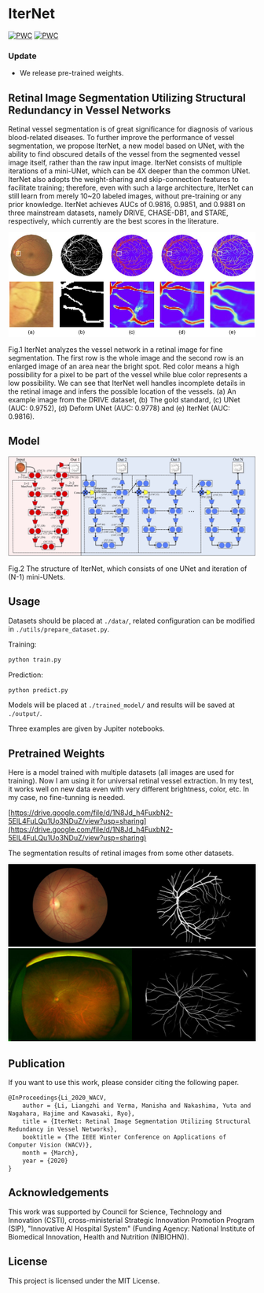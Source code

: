 # IterNet

[![PWC](https://img.shields.io/endpoint.svg?url=https://paperswithcode.com/badge/iternet-retinal-image-segmentation-utilizing/retinal-vessel-segmentation-on-drive)](https://paperswithcode.com/sota/retinal-vessel-segmentation-on-drive?p=iternet-retinal-image-segmentation-utilizing)
[![PWC](https://img.shields.io/endpoint.svg?url=https://paperswithcode.com/badge/iternet-retinal-image-segmentation-utilizing/retinal-vessel-segmentation-on-chase_db1)](https://paperswithcode.com/sota/retinal-vessel-segmentation-on-chase_db1?p=iternet-retinal-image-segmentation-utilizing)

### Update
* We release pre-trained weights.

## Retinal Image Segmentation Utilizing Structural Redundancy in Vessel Networks

Retinal vessel segmentation is of great significance for diagnosis of various blood-related diseases. To further improve the performance of vessel segmentation, we propose IterNet, a new model based on UNet, with the ability to find obscured details of the vessel from the segmented vessel image itself, rather than the raw input image. IterNet consists of multiple iterations of a mini-UNet, which can be 4X deeper than the common UNet. IterNet also adopts the weight-sharing and skip-connection features to facilitate training; therefore, even with such a large architecture, IterNet can still learn from merely 10~20 labeled images, without pre-training or any prior knowledge. IterNet achieves AUCs of 0.9816, 0.9851, and 0.9881 on three mainstream datasets, namely DRIVE, CHASE-DB1, and STARE, respectively, which currently are the best scores in the literature.

![Segmentation results](./pics/results.jpg)

Fig.1 IterNet analyzes the vessel network in a retinal image for fine segmentation. The first row is the whole image and the second row is an enlarged image of an area near the bright spot. Red color means a high possibility for a pixel to be part of the vessel while blue color represents a low possibility. We can see that IterNet well handles incomplete details in the retinal image and infers the possible location of the vessels. (a) An example image from the DRIVE dataset, (b) The gold standard, (c) UNet (AUC: 0.9752), (d) Deform UNet (AUC: 0.9778) and (e) IterNet (AUC: 0.9816).

## Model

![Network Structure](./pics/structure.jpg)

Fig.2 The structure of IterNet, which consists of one UNet and iteration of (N-1) mini-UNets.

## Usage

Datasets should be placed at `./data/`, related configuration can be modified in `./utils/prepare_dataset.py`.

Training:

```bash
python train.py
```

Prediction:

```bash
python predict.py
```

Models will be placed at `./trained_model/` and results will be saved at `./output/`.

Three examples are given by Jupiter notebooks.

## Pretrained Weights
Here is a model trained with multiple datasets (all images are used for training). Now I am using it for universal retinal vessel extraction. In my test, it works well on new data even with very different brightness, color, etc. In my case, no fine-tunning is needed.

[https://drive.google.com/file/d/1N8Jd_h4FuxbN2-5ElL4FuLQu1Uo3NDuZ/view?usp=sharing](https://drive.google.com/file/d/1N8Jd_h4FuxbN2-5ElL4FuLQu1Uo3NDuZ/view?usp=sharing)

The segmentation results of retinal images from some other datasets.

![Segmentation Result](./pics/other_data_1.jpg)
![Segmentation Result](./pics/other_data_2.jpg)

## Publication

If you want to use this work, please consider citing the following paper.

```
@InProceedings{Li_2020_WACV,
    author = {Li, Liangzhi and Verma, Manisha and Nakashima, Yuta and Nagahara, Hajime and Kawasaki, Ryo},
    title = {IterNet: Retinal Image Segmentation Utilizing Structural Redundancy in Vessel Networks},
    booktitle = {The IEEE Winter Conference on Applications of Computer Vision (WACV)},
    month = {March},
    year = {2020}
}
```

## Acknowledgements

This work was supported by Council for Science, Technology and Innovation (CSTI), cross-ministerial Strategic Innovation Promotion Program (SIP), "Innovative AI Hospital System" (Funding Agency: National Institute of Biomedical Innovation, Health and Nutrition (NIBIOHN)).

## License

This project is licensed under the MIT License.